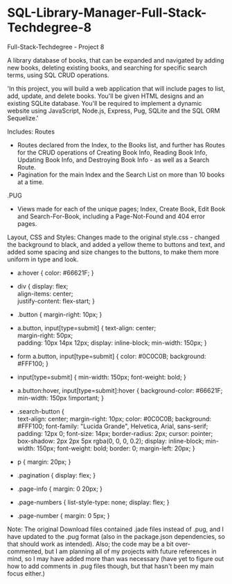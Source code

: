 # SQL-Library-Manager-Full-Stack-Techdegree-8
 Full-Stack-Techdegree - Project 8

A library database of books, that can be expanded and navigated by adding new books, deleting existing books, and searching for specific search terms, using SQL CRUD operations.

'In this project, you will build a web application that will include pages to list, add, update, and delete books. You'll be given HTML designs and an existing SQLite database. You'll be required to implement a dynamic website using JavaScript, Node.js, Express, Pug, SQLite and the SQL ORM Sequelize.'

Includes: 
Routes
 - Routes declared from the Index, to the Books list, and further has Routes for the CRUD operations of Creating Book Info, Reading Book Info, Updating Book Info, and Destroying Book Info - as well as a Search Route. 
 - Pagination for the main Index and the Search List on more than 10 books at a time.

.PUG
 - Views made for each of the unique pages; Index, Create Book, Edit Book and Search-For-Book, including a Page-Not-Found and 404 error pages.

Layout, CSS and Styles: 
 Changes made to the original style.css - changed the background to black, and added a yellow theme to buttons and text, and added some spacing and size changes to the buttons, to make them more uniform in type and look.
 -  a:hover {
        color: #66621F;
    }
 -  div {
        display: flex;  
        align-items: center;  
        justify-content: 
        flex-start;
    }
 -  .button {
        margin-right: 10px;
    }
 -  a.button, input[type=submit] {
        text-align: center;  
        margin-right: 50px;  
        padding: 10px 14px 12px; 
        display: inline-block;
        min-width: 150px;
    }
 -  form a.button, input[type=submit] {
        color: #0C0C0B;
        background: #FFF100;
    }
 -  input[type=submit] {
        min-width: 150px;
        font-weight: bold;
    }
 -  a.button:hover, input[type=submit]:hover {
        background-color: #66621F;
        min-width: 150px !important;
    }
 -  .search-button {  
        text-align: center;
        margin-right: 10px;
        color: #0C0C0B;
        background: #FFF100;
        font-family: "Lucida Grande", Helvetica, Arial, sans-serif;
        padding: 12px 0;
        font-size: 14px;
        border-radius: 2px;
        cursor: pointer;
        box-shadow: 2px 2px 5px rgba(0, 0, 0, 0.2);
        display: inline-block;
        min-width: 150px;
        font-weight: bold;
        border: 0;
        margin-left: 20px;
    }
 -  p {
        margin: 20px;
    }

 -  .pagination {
        display: flex;
    }
 -  .page-info {
        margin: 0 20px;
    }
 -  .page-numbers {
        list-style-type: none;
        display: flex;
    }
-   .page-number {
        margin: 0 5px;
    }

Note: The original Download files contained .jade files instead of .pug, and I have updated to the .pug format (also in the package.json dependencies, so that should work as intended). Also; the code may be a bit over-commented, but I am planning all of my projects with future references in mind, so I may have added more than was necessary (have yet to figure out how to add comments in .pug files though, but that hasn't been my main focus either.)